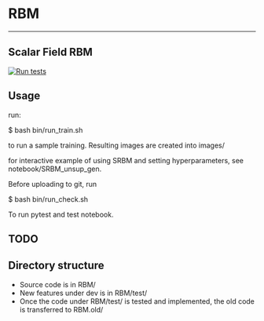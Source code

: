 # RBM
---
**Scalar Field RBM**
---

[![Run tests](https://github.com/chanjure/SRBM/actions/workflows/pytest.yaml/badge.svg?event=push)](https://github.com/chanjure/SRBM/actions/workflows/pytest.yaml)

## Usage
run:

  $ bash bin/run_train.sh

to run a sample training.
Resulting images are created into images/

for interactive example of using SRBM and setting hyperparameters, see notebook/SRBM_unsup_gen.

Before uploading to git, run

  $ bash bin/run_check.sh

To run pytest and test notebook.

## TODO

## Directory structure
* Source code is in RBM/
* New features under dev is in RBM/test/
* Once the code under RBM/test/ is tested and implemented, the old code is transferred to RBM.old/
